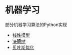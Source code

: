 # 机器学习

部分机器学习算法的Python实现

* [线性模型](linear-models.ipynb)
* [决策树](decision-tree.ipynb)
* [贝叶斯优化](bayesian-optimization.ipynb)

